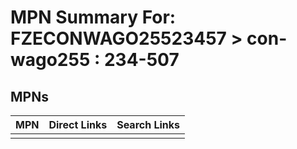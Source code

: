 



# MPN Summary For: FZECONWAGO25523457 > con-wago255 : 234-507

## MPNs
  

|MPN|Direct Links|Search Links|
| :--- | :--- | :--- |
||||
